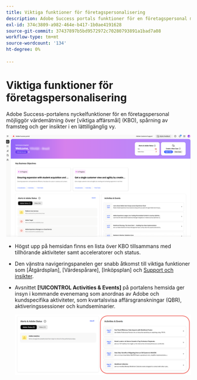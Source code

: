 ```yaml
---
title: Viktiga funktioner för företagspersonalisering
description: Adobe Success portals funktioner för en företagspersonal möjliggör värdemätning över viktiga affärsmål, håller koll på framstegen och ger insikter i en lättillgänglig vy.
exl-id: 374c3809-a982-464e-b417-1b0ae4191628
source-git-commit: 37437897b5bd9572972c70280793891a1bad7a08
workflow-type: tm+mt
source-wordcount: '134'
ht-degree: 0%

---
```


# Viktiga funktioner för företagspersonalisering

Adobe Success-portalens nyckelfunktioner för en företagspersonal möjliggör värdemätning över [viktiga affärsmål] (KBO), spårning av framsteg och ger insikter i en lättillgänglig vy.

![adobe-success-portal-for-business-persona-overview](/help/adobe-success-portal/assets/overview-and-business-persona-overview.png)

* Högst upp på hemsidan finns en lista över KBO tillsammans med tillhörande aktiviteter samt acceleratorer och status.
* Den vänstra navigeringspanelen ger snabb åtkomst till viktiga funktioner som [Åtgärdsplan], [Värdespårare], [Inköpsplan] och [Support och insikter](/help/adobe-success-portal/technical-persona/support-and-insights/support-and-insights-overview.md).
* Avsnittet **[!UICONTROL Activities & Events]** på portalens hemsida ger insyn i kommande evenemang som anordnas av Adobe och kundspecifika aktiviteter, som kvartalsvisa affärsgranskningar (QBR), aktiveringssessioner och kundseminarier.

  ![aktiviteter-och-händelser](/help/adobe-success-portal/assets/activities-and-events.png)

